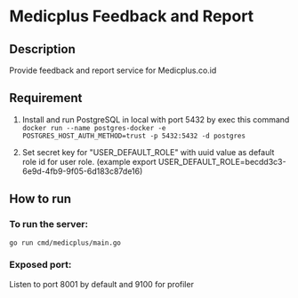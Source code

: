 # Medicplus Feedback and Report

## Description
Provide feedback and report service for Medicplus.co.id

## Requirement

1. Install and run PostgreSQL in local with port 5432 by exec this command 
`docker run --name postgres-docker -e POSTGRES_HOST_AUTH_METHOD=trust -p 5432:5432 -d postgres`

2. Set secret key for "USER_DEFAULT_ROLE" with uuid value as default role id for user role. (example export USER_DEFAULT_ROLE=becdd3c3-6e9d-4fb9-9f05-6d183c87de16)

## How to run 

### To run the server:
`go run cmd/medicplus/main.go`

### Exposed port:
Listen to port 8001 by default and 9100 for profiler